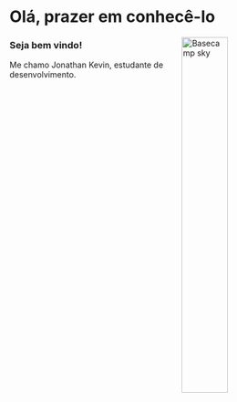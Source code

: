# Olá, prazer em conhecê-lo 

<img align="right" width="40%" src="https://media.giphy.com/media/YxdQy6Vxbvb44/giphy.gif" alt="Basecamp sky" />

### Seja bem vindo!
<p>
  Me chamo Jonathan Kevin, estudante de desenvolvimento. 
</p>

